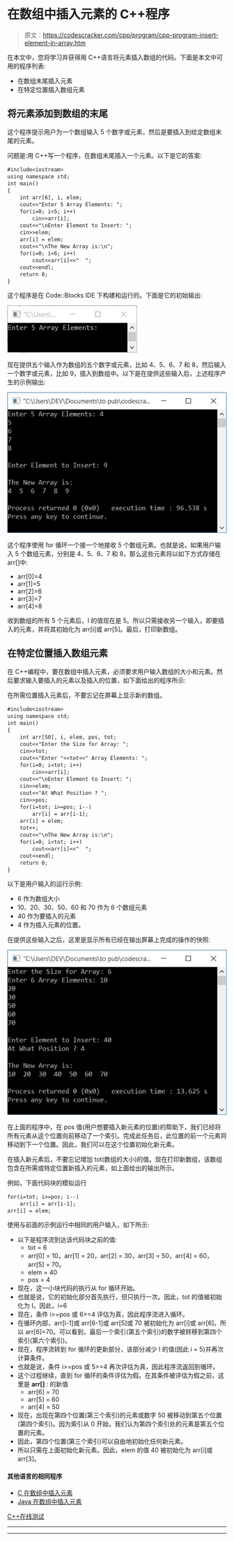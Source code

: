 # 在数组中插入元素的 C++程序

> 原文：<https://codescracker.com/cpp/program/cpp-program-insert-element-in-array.htm>

在本文中，您将学习并获得用 C++语言将元素插入数组的代码。下面是本文中可用的程序列表:

*   在数组末尾插入元素
*   在特定位置插入数组元素

## 将元素添加到数组的末尾

这个程序提示用户为一个数组输入 5 个数字或元素，然后是要插入到给定数组末尾的元素。

问题是:用 C++写一个程序，在数组末尾插入一个元素。以下是它的答案:

```
#include<iostream>
using namespace std;
int main()
{
    int arr[6], i, elem;
    cout<<"Enter 5 Array Elements: ";
    for(i=0; i<5; i++)
        cin>>arr[i];
    cout<<"\nEnter Element to Insert: ";
    cin>>elem;
    arr[i] = elem;
    cout<<"\nThe New Array is:\n";
    for(i=0; i<6; i++)
        cout<<arr[i]<<"  ";
    cout<<endl;
    return 0;
}
```

这个程序是在 Code::Blocks IDE 下构建和运行的。下面是它的初始输出:

![insert element at end of array c++](img/92d82810f72a174a4af405bb8d012a23.png)

现在提供五个输入作为数组的五个数字或元素，比如 4、5、6、7 和 8，然后输入一个数字或元素，比如 9，插入到数组中。以下是在提供这些输入后，上述程序产生的示例输出:

![c++ insert element in array](img/16644e7723ca6f12543968af8adb0f1c.png)

这个程序使用 for 循环一个接一个地接收 5 个数组元素。也就是说，如果用户输入 5 个数组元素，分别是 4、5、6、7 和 8，那么这些元素将以如下方式存储在 arr[]中:

*   arr[0]=4
*   arr[1]=5
*   arr[2]=6
*   arr[3]=7
*   arr[4]=8

收到数组的所有 5 个元素后，I 的值现在是 5。所以只需接收另一个输入，即要插入的元素，并将其初始化为 arr[i]或 arr[5]。最后，打印新数组。

## 在特定位置插入数组元素

在 C++编程中，要在数组中插入元素，必须要求用户输入数组的大小和元素。然后要求输入要插入的元素以及插入的位置，如下面给出的程序所示:

在所需位置插入元素后，不要忘记在屏幕上显示新的数组。

```
#include<iostream>
using namespace std;
int main()
{
    int arr[50], i, elem, pos, tot;
    cout<<"Enter the Size for Array: ";
    cin>>tot;
    cout<<"Enter "<<tot<<" Array Elements: ";
    for(i=0; i<tot; i++)
        cin>>arr[i];
    cout<<"\nEnter Element to Insert: ";
    cin>>elem;
    cout<<"At What Position ? ";
    cin>>pos;
    for(i=tot; i>=pos; i--)
        arr[i] = arr[i-1];
    arr[i] = elem;
    tot++;
    cout<<"\nThe New Array is:\n";
    for(i=0; i<tot; i++)
        cout<<arr[i]<<"  ";
    cout<<endl;
    return 0;
}
```

以下是用户输入的运行示例:

*   6 作为数组大小
*   10、20、30、50、60 和 70 作为 6 个数组元素
*   40 作为要插入的元素
*   4 作为插入元素的位置。

在提供这些输入之后，这里是显示所有已经在输出屏幕上完成的操作的快照:

![C++ program insert element in array](img/00308e9f0f5f5ba0863cbe4614f6522c.png)

在上面的程序中，在 pos 值(用户想要插入新元素的位置)的帮助下，我们已经将所有元素从这个位置向前移动了一个索引。完成此任务后，此位置的前一个元素将移动到下一个位置。因此，我们可以在这个位置初始化新元素。

在插入新元素后，不要忘记增加 tot(数组的大小)的值。现在打印新数组，该数组包含在所需或特定位置新插入的元素，如上面给出的输出所示。

例如，下面代码块的模拟运行

```
for(i=tot; i>=pos; i--)
    arr[i] = arr[i-1];
arr[i] = elem;
```

使用与前面的示例运行中相同的用户输入，如下所示:

*   以下是程序流到达该代码块之前的值:
    *   tot = 6
    *   arr[0] = 10，arr[1] = 20，arr[2] = 30，arr[3] = 50，arr[4] = 60，arr[5] = 70。
    *   elem = 40
    *   pos = 4
*   现在，这一小块代码的执行从 for 循环开始。
*   也就是说，它的初始化部分首先执行，但只执行一次。因此，tot 的值被初始化为 I。因此，i=6
*   现在，条件 i>=pos 或 6>=4 评估为真，因此程序流进入循环。
*   在循环内部，arr[i-1]或 arr[6-1]或 arr[5]或 70 被初始化为 arr[i]或 arr[6]。所以 arr[6]=70。可以看到，最后一个索引(第五个索引)的数字被转移到第四个索引(第六个索引)。
*   现在，程序流转到 for 循环的更新部分，该部分减少 I 的值(因此 i = 5)并再次计算条件。
*   也就是说，条件 i>=pos 或 5>=4 再次评估为真，因此程序流返回到循环。
*   这个过程继续，直到 for 循环的条件评估为假。在其条件被评估为假之前，这里是 **arr[]** : 的新值
    *   arr[6] = 70
    *   arr[5] = 60
    *   arr[4] = 50
*   现在，出现在第四个位置(第三个索引)的元素或数字 50 被移动到第五个位置(第四个索引)。因为索引从 0 开始，我们认为第四个索引处的元素是第五个位置的元素。
*   因此，第四个位置(第三个索引)可以自由地初始化任何新元素。
*   所以只需在上面初始化新元素。因此，elem 的值 40 被初始化为 arr[i]或 arr[3]。

#### 其他语言的相同程序

*   [C 在数组中插入元素](/c/program/c-program-insert-element-in-array.htm)
*   [Java 在数组中插入元素](/java/program/java-program-insert-element-in-array.htm)

[C++在线测试](/exam/showtest.php?subid=3)

* * *

* * *